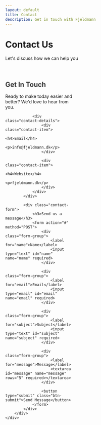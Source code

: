 ```yaml
---
layout: default
title: Contact
description: Get in touch with Fjeldmann
---
```


<div class="page-header">
    <div class="container">
        <h1>Contact Us</h1>
        <p>Let's discuss how we can help you</p>
    </div>
</div>

<div class="content-section">
    <div class="container">
        <div class="contact-content">
            <div class="contact-info">
                <h2>Get In Touch</h2>
                <p>Ready to make today easier and better? We'd love to hear from you.</p>
                
                <div class="contact-details">
                    <div class="contact-item">
                        <h4>Email</h4>
                        <p>info@fjeldmann.dk</p>
                    </div>
                    
                    <div class="contact-item">
                        <h4>Website</h4>
                        <p>fjeldmann.dk</p>
                    </div>
                </div>
            </div>
            
            <div class="contact-form">
                <h3>Send us a message</h3>
                <form action="#" method="POST">
                    <div class="form-group">
                        <label for="name">Name</label>
                        <input type="text" id="name" name="name" required>
                    </div>
                    
                    <div class="form-group">
                        <label for="email">Email</label>
                        <input type="email" id="email" name="email" required>
                    </div>
                    
                    <div class="form-group">
                        <label for="subject">Subject</label>
                        <input type="text" id="subject" name="subject" required>
                    </div>
                    
                    <div class="form-group">
                        <label for="message">Message</label>
                        <textarea id="message" name="message" rows="5" required></textarea>
                    </div>
                    
                    <button type="submit" class="btn-submit">Send Message</button>
                </form>
            </div>
        </div>
    </div>
</div>

<style>
.contact-content {
    display: grid;
    grid-template-columns: 1fr 1fr;
    gap: 4rem;
    margin-top: 2rem;
}

.contact-info h2 {
    color: #333;
    margin-bottom: 1rem;
}

.contact-details {
    margin-top: 2rem;
}

.contact-item {
    margin-bottom: 1.5rem;
}

.contact-item h4 {
    color: #667eea;
    margin-bottom: 0.5rem;
}

.contact-form {
    background: #f8f9fa;
    padding: 2rem;
    border-radius: 10px;
}

.contact-form h3 {
    color: #333;
    margin-bottom: 1.5rem;
}

.form-group {
    margin-bottom: 1.5rem;
}

.form-group label {
    display: block;
    margin-bottom: 0.5rem;
    color: #333;
    font-weight: 500;
}

.form-group input,
.form-group textarea {
    width: 100%;
    padding: 0.75rem;
    border: 1px solid #ddd;
    border-radius: 5px;
    font-size: 1rem;
    transition: border-color 0.3s ease;
}

.form-group input:focus,
.form-group textarea:focus {
    outline: none;
    border-color: #667eea;
}

.btn-submit {
    background: #667eea;
    color: white;
    padding: 0.75rem 2rem;
    border: none;
    border-radius: 5px;
    font-size: 1rem;
    cursor: pointer;
    transition: background 0.3s ease;
}

.btn-submit:hover {
    background: #5a6fd8;
}

@media screen and (max-width: 768px) {
    .contact-content {
        grid-template-columns: 1fr;
        gap: 2rem;
    }
}
</style>